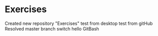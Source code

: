 # Exercises
Created new repository "Exercises"
test from desktop
test from gitHub
Resolved
master branch switch
hello GitBash